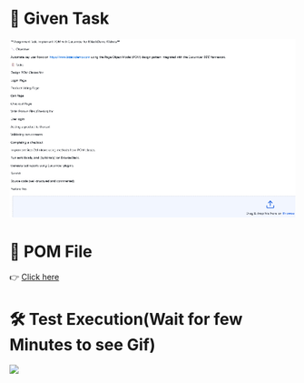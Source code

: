 # 📃 Given Task
<img src = "./Task_given.png"/>

# 📂 POM File
👉 [Click here](https://github.com/RouthKiranBabu/Masai-School-Journey/tree/main/Assignment/Cucumber/CCP_Block3_S4%20%20Page%20Object%20Model%20%26%20Implementation/Group_artifact_id/src/test/java/PageObjectModels)

# 🛠️ Test Execution(Wait for few Minutes to see Gif)
<img src = "./target/Execution.gif"/>
